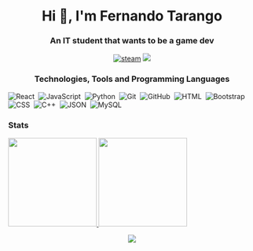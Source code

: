<h1 align="center">Hi 🥳, I'm Fernando Tarango</h1>
<h3 align="center">An IT student that wants to be a game dev</h3>


<p align="center">
<a href="https://steamcommunity.com/id/Fertrick"><img src="https://img.shields.io/badge/Steam-000000?style=for-the-badge&logo=steam&logoColor=white" alt="steam"></a>
<a href="https://www.linkedin.com/in/fertarvega/"><img src="https://img.shields.io/badge/linkedin-%230077B5.svg?&style=for-the-badge&logo=linkedin&logoColor=white"/></a>

</p>


<h3 align="center">Technologies, Tools and Programming Languages</h3>

![React](https://img.shields.io/badge/-React-05122A?style=flat&logo=react)&nbsp;
![JavaScript](https://img.shields.io/badge/-JavaScript-05122A?style=flat&logo=javascript)&nbsp;
![Python](https://img.shields.io/badge/-Python-05122A?style=flat&logo=python)&nbsp;
![Git](https://img.shields.io/badge/-Git-05122A?style=flat&logo=git)&nbsp;
![GitHub](https://img.shields.io/badge/-GitHub-05122A?style=flat&logo=github)&nbsp;
![HTML](https://img.shields.io/badge/-HTML-05122A?style=flat&logo=HTML5)&nbsp;
![Bootstrap](https://img.shields.io/badge/-Bootstrap-05122A?style=flat&logo=bootstrap&logoColor=563D7C)&nbsp;
![CSS](https://img.shields.io/badge/-CSS-05122A?style=flat&logo=CSS3&logoColor=1572B6)&nbsp;
![C++](https://img.shields.io/badge/-C++-05122A?style=flat&logo=C%2B%2B&logoColor=00599C)&nbsp;
![JSON](https://img.shields.io/badge/-JSON-05122A?style=flat&logo=json&logoColor=000000)&nbsp;
![MySQL](https://img.shields.io/badge/-MySQL-05122A?style=flat&logo=mysql&logoColor=4479A1)&nbsp;


<h3>Stats</h3>
<p><a href="https://github.com/AVS1508">
  <img height="180em" src="https://github-readme-stats.vercel.app/api?username=tarvef&show_icons=true&theme=radical" />
  
  <img height="180em" src="https://github-readme-stats-eight-theta.vercel.app/api/top-langs/?username=tarvef&theme=radical&layout=compact&exclude_lang=java+r" />
</a>
</p>
<p align="center">
<img align="center" src="https://github-readme-streak-stats.herokuapp.com/?user=tarvef&theme=radical&hide_border=true"/>
</p>
